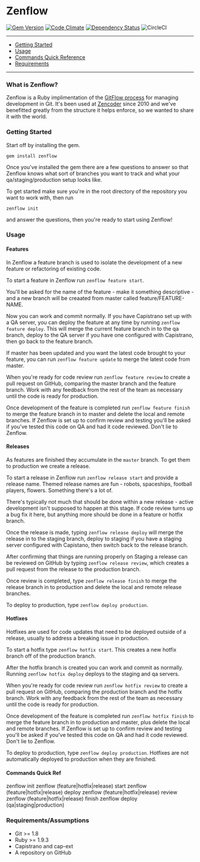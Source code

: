 # Zenflow

[![Gem Version](https://badge.fury.io/rb/zenflow.png)](http://badge.fury.io/rb/zenflow)
[![Code Climate](https://codeclimate.com/repos/51bf6e3b7e00a411ad00f6c3/badges/111fbe3664cebffa8e23/gpa.png)](https://codeclimate.com/repos/51bf6e3b7e00a411ad00f6c3/feed)
[![Dependency Status](https://gemnasium.com/a1d29c5ea446d54bead93a6878bc204b.png)](https://gemnasium.com/zencoder/zenflow)
![CircleCI](https://circleci.com/gh/zencoder/zenflow.png?circle-token=992f1e59d778a8f6eef0fb9f2888e80cf60d7226)

-------

* [Getting Started](#getting-started)
* [Usage](#usage)
* [Commands Quick Reference](#commands)
* [Requirements](#requirements)

-------

### What is Zenflow?

Zenflow is a Ruby implimentation of the [GitFlow process](http://nvie.com/posts/a-successful-git-branching-model/) for managing development in Git. It's been used at [Zencoder](http://zencoder.com) since 2010 and we've benefitted greatly from the structure it helps enforce, so we wanted to share it with the world.

### <a name="getting-started"></a> Getting Started

Start off by installing the gem.

    gem install zenflow

Once you've installed the gem there are a few questions to answer so that Zenflow knows what sort of branches you want to track and what your qa/staging/production setup looks like.

To get started make sure you're in the root directory of the repository you want to work with, then run

    zenflow init

and answer the questions, then you're ready to start using Zenflow!

### <a name="usage"></a> Usage

#### Features

In Zenflow a feature branch is used to isolate the development of a new feature or refactoring of existing code.

To start a feature in Zenflow run `zenflow feature start`.

You'll be asked for the name of the feature - make it something descriptive - and a new branch will be creaated from master called feature/FEATURE-NAME.

Now you can work and commit normally. If you have Capistrano set up with a QA server, you can deploy the feature at any time by running `zenflow feature deploy`. This will merge the current feature branch in to the qa branch, deploy to the QA server if you have one configured with Capistrano, then go back to the feature branch.

If master has been updated and you want the latest code brought to your feature, you can run `zenflow feature update` to merge the latest code from master.

When you're ready for code review run `zenflow feature review` to create a pull request on GitHub, comparing the master branch and the feature branch. Work with any feedback from the rest of the team as necessary until the code is ready for production.

Once development of the feature is completed run `zenflow feature finish` to merge the feature branch in to master and delete the local and remote branches. If Zenflow is set up to confirm review and testing you'll be asked if you've tested this code on QA and had it code reviewed. Don't lie to Zenflow.

#### Releases

As features are finished they accumulate in the `master` branch. To get them to production we create a release.

To start a release in Zenflow run `zenflow release start` and provide a release name. Themed release names are fun - robots, spaceships, football players, flowers. Something there's a lot of.

There's typically not much that should be done within a new release - active development isn't supposed to happen at this stage. If code review turns up a bug fix it here, but anything more should be done in a feature or hotfix branch.

Once the release is made, typing `zenflow release deploy` will merge the release in to the staging branch, deploy to staging if you have a staging server configured with Capistano, then switch back to the release branch.

After confirming that things are running properly on Staging a release can be reviewed on GitHub by typing `zenflow release review`, which creates a pull request from the release to the production branch.

Once review is completed, type `zenflow release finish` to merge the release branch in to production and delete the local and remote release branches.

To deploy to production, type `zenflow deploy production`.

#### Hotfixes

Hotfixes are used for code updates that need to be deployed outside of a release, usually to address a breaking issue in production.

To start a hotfix type `zenflow hotfix start`. This creates a new hotfix branch off of the production branch.

After the hotfix branch is created you can work and commit as normally. Running `zenflow hotfix deploy` deploys to the staging and qa servers.

When you're ready for code review run `zenflow hotfix review` to create a pull request on GitHub, comparing the production branch and the hotfix branch. Work with any feedback from the rest of the team as necessary until the code is ready for production.

Once development of the feature is completed run `zenflow hotfix finish` to merge the feature branch in to production and master, plus delete the local and remote branches. If Zenflow is set up to confirm review and testing you'll be asked if you've tested this code on QA and had it code reviewed. Don't lie to Zenflow.

To deploy to production, type `zenflow deploy production`. Hotfixes are not automatically deployed to production when they are finished.

#### <a name="commands"></a> Commands Quick Ref

  zenflow init
  zenflow (feature|hotfix|release) start
  zenflow (feature|hotfix|release) deploy
  zenflow (feature|hotfix|release) review
  zenflow (feature|hotfix|release) finish
  zenflow deploy (qa|staging|production)

### <a name="requirements"></a> Requirements/Assumptions

* Git >= 1.8
* Ruby >= 1.9.3
* Capistrano and cap-ext
* A repository on GitHub
